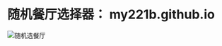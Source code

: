 # 随机餐厅选择器： my221b.github.io

![随机选餐厅](https://github.com/user-attachments/assets/e80e7aed-b81f-473a-b277-2a9e42777b56)

